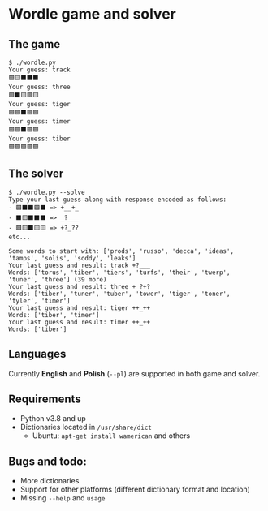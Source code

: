 # Wordle game and solver


## The game

```
$ ./wordle.py 
Your guess: track 
🟩🟨⬛⬛⬛
Your guess: three
🟩⬛🟨🟩🟨
Your guess: tiger
🟩🟩⬛🟩🟩
Your guess: timer
🟩🟩⬛🟩🟩
Your guess: tiber
🟩🟩🟩🟩🟩
```


## The solver

```
$ ./wordle.py --solve 
Type your last guess along with response encoded as follows:
- 🟩⬛⬛🟩⬛ => +__+_
- ⬛🟨⬛⬛⬛ => _?___
- 🟩🟨⬛🟨🟨 => +?_??
etc...

Some words to start with: ['prods', 'russo', 'decca', 'ideas',
'tamps', 'solis', 'soddy', 'leaks']
Your last guess and result: track +?___
Words: ['torus', 'tiber', 'tiers', 'turfs', 'their', 'twerp',
'tuner', 'three'] (39 more)
Your last guess and result: three +_?+?
Words: ['tiber', 'tuner', 'tuber', 'tower', 'tiger', 'toner',
'tyler', 'timer']
Your last guess and result: tiger ++_++
Words: ['tiber', 'timer']
Your last guess and result: timer ++_++
Words: ['tiber']
```


## Languages

Currently **English** and **Polish** (`--pl`) are supported in both game and solver.


## Requirements

- Python v3.8 and up
- Dictionaries located in `/usr/share/dict`
    - Ubuntu: `apt-get install wamerican` and others


## Bugs and todo:

- More dictionaries
- Support for other platforms (different dictionary format and location)
- Missing `--help` and `usage`

